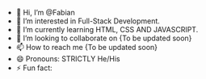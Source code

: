 - 👋 Hi, I’m @Fabian 
- 👀 I’m interested in Full-Stack Development.
- 🌱 I’m currently learning HTML,  CSS AND JAVASCRIPT.
- 💞️ I’m looking to collaborate on {To be updated soon}
- 📫 How to reach me {To be updated soon}
- 😄 Pronouns: STRICTLY He/His
- ⚡ Fun fact: 

<!---
fabiane9258/fabiane9258 is a ✨ special ✨ repository because its `README.md` (this file) appears on your GitHub profile.
You can click the Preview link to take a look at your changes.
--->
